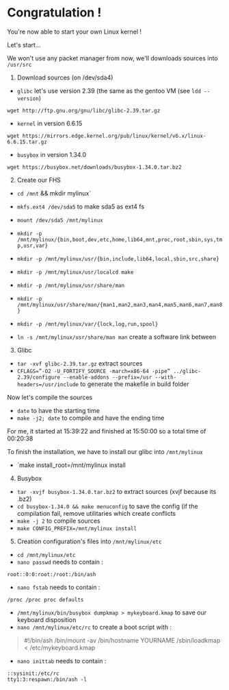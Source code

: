 # Congratulation !

You're now able to start your own Linux kernel !

Let's start...

We won't use any packet manager from now, we'll downloads sources into `/usr/src`

1) Download sources (on /dev/sda4)

* `glibc` let's use version 2.39 (the same as the gentoo VM (see `ldd --version`) 
```
wget http://ftp.gnu.org/gnu/libc/glibc-2.39.tar.gz
```

* `kernel` in version 6.6.15
```
wget https://mirrors.edge.kernel.org/pub/linux/kernel/v6.x/linux-6.6.15.tar.gz
```

* `busybox` in version 1.34.0
```
wget https://busybox.net/downloads/busybox-1.34.0.tar.bz2
```

2) Create our FHS

* `cd /mnt` && mkdir mylinux`
* `mkfs.ext4 /dev/sda5` to make sda5 as ext4 fs
* `mount /dev/sda5 /mnt/mylinux`

* `mkdir -p /mnt/mylinux/{bin,boot,dev,etc,home,lib64,mnt,proc,root,sbin,sys,tmp,usr,var}`
* `mkdir -p /mnt/mylinux/usr/{bin,include,lib64,local,sbin,src,share}`
* `mkdir -p /mnt/mylinux/usr/localcd make`
* `mkdir -p /mnt/mylinux/usr/share/man`
* `mkdir -p /mnt/mylinux/usr/share/man/{man1,man2,man3,man4,man5,man6,man7,man8}`
* `mkdir -p /mnt/mylinux/var/{lock,log,run,spool}`

* `ln -s /mnt/mylinux/usr/share/man man` create a software link between

3) Glibc

* `tar -xvf glibc-2.39.tar.gz` extract sources
* `CFLAGS=”-O2 -U_FORTIFY_SOURCE -march=x86-64 -pipe” ../glibc-2.39/configure --enable-addons --prefix=/usr --with-headers=/usr/include` to generate the makefile in build folder

Now let's compile the sources 
* `date` to have the starting time
* `make -j2; date` to compile and have the ending time

For me, it started at 15:39:22 and finished at 15:50:00 so a total time of 00:20:38

To finish the installation, we have to install our glibc into `/mnt/mylinux`

* `make install_root=/mnt/mylinux install


4) Busybox

* `tar -xvjf busybox-1.34.0.tar.bz2` to extract sources (xvjf because its .bz2)
* `cd busybox-1.34.0 && make menuconfig` to save the config (if the compilation fail, remove utilitaries which create conflicts
* `make -j 2` to compile sources
* `make CONFIG_PREFIX=/mnt/mylinux install`

5) Creation configuration's files into `/mnt/mylinux/etc`

* `cd /mnt/mylinux/etc`
* `nano passwd` needs to contain : 
```
root::0:0:root:/root:/bin/ash
```
* `nano fstab` needs to contain :
```
/proc /proc proc defaults
```
* `/mnt/mylinux/bin/busybox dumpkmap > mykeyboard.kmap` to save our keyboard disposition
* `nano /mnt/mylinux/etc/rc` to create a boot script with : 
> #!/bin/ash
/bin/mount -av
/bin/hostname YOURNAME
/sbin/loadkmap < /etc/mykeyboard.kmap

* `nano inittab` needs to contain :
```
::sysinit:/etc/rc
tty1:3:respawn:/bin/ash -l
```
